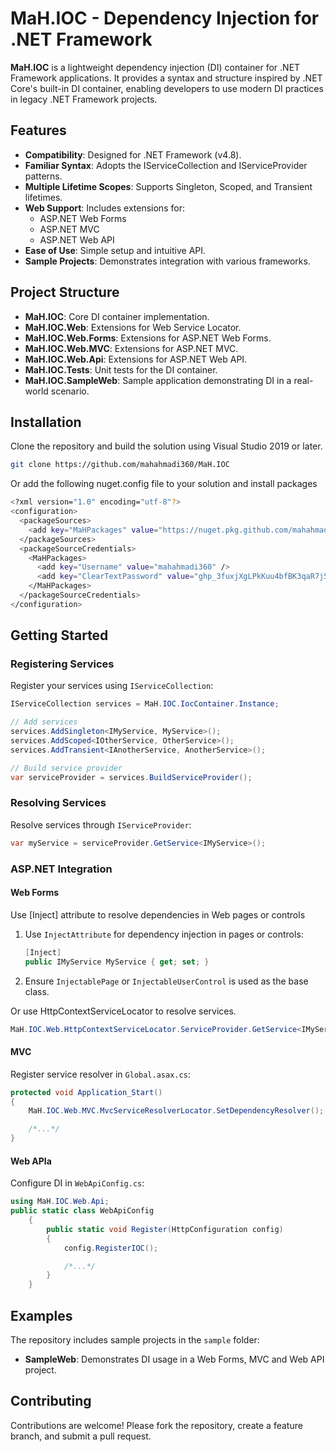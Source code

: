 
# MaH.IOC - Dependency Injection for .NET Framework

**MaH.IOC** is a lightweight dependency injection (DI) container for .NET Framework applications. It provides a syntax and structure inspired by .NET Core's built-in DI container, enabling developers to use modern DI practices in legacy .NET Framework projects.

## Features

- **Compatibility**: Designed for .NET Framework (v4.8).
- **Familiar Syntax**: Adopts the IServiceCollection and IServiceProvider patterns.
- **Multiple Lifetime Scopes**: Supports Singleton, Scoped, and Transient lifetimes.
- **Web Support**: Includes extensions for:
  - ASP.NET Web Forms
  - ASP.NET MVC
  - ASP.NET Web API
- **Ease of Use**: Simple setup and intuitive API.
- **Sample Projects**: Demonstrates integration with various frameworks.

## Project Structure

- **MaH.IOC**: Core DI container implementation.
- **MaH.IOC.Web**: Extensions for Web Service Locator.
- **MaH.IOC.Web.Forms**: Extensions for ASP.NET Web Forms.
- **MaH.IOC.Web.MVC**: Extensions for ASP.NET MVC.
- **MaH.IOC.Web.Api**: Extensions for ASP.NET Web API.
- **MaH.IOC.Tests**: Unit tests for the DI container.
- **MaH.IOC.SampleWeb**: Sample application demonstrating DI in a real-world scenario.

## Installation

Clone the repository and build the solution using Visual Studio 2019 or later.
```bash
git clone https://github.com/mahahmadi360/MaH.IOC
```

Or add the following nuget.config file to your solution and install packages

```bash
<?xml version="1.0" encoding="utf-8"?>
<configuration>
  <packageSources>
    <add key="MaHPackages" value="https://nuget.pkg.github.com/mahahmadi360/index.json" />
  </packageSources>
  <packageSourceCredentials>
    <MaHPackages>
      <add key="Username" value="mahahmadi360" />
      <add key="ClearTextPassword" value="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" />
    </MaHPackages>
  </packageSourceCredentials>
</configuration>
```


## Getting Started

### Registering Services

Register your services using `IServiceCollection`:

```csharp
IServiceCollection services = MaH.IOC.IocContainer.Instance;

// Add services
services.AddSingleton<IMyService, MyService>();
services.AddScoped<IOtherService, OtherService>();
services.AddTransient<IAnotherService, AnotherService>();

// Build service provider
var serviceProvider = services.BuildServiceProvider();
```

### Resolving Services

Resolve services through `IServiceProvider`:

```csharp
var myService = serviceProvider.GetService<IMyService>();
```

### ASP.NET Integration

#### Web Forms
Use [Inject] attribute to resolve dependencies in Web pages or controls
1. Use `InjectAttribute` for dependency injection in pages or controls:

   ```csharp
   [Inject]
   public IMyService MyService { get; set; }
   ```

2. Ensure `InjectablePage` or `InjectableUserControl` is used as the base class.

Or use HttpContextServiceLocator to resolve services.

   ```csharp
   MaH.IOC.Web.HttpContextServiceLocator.ServiceProvider.GetService<IMyService>();
   ```

#### MVC

Register service resolver in `Global.asax.cs`:

```csharp
protected void Application_Start()
{
    MaH.IOC.Web.MVC.MvcServiceResolverLocator.SetDependencyResolver();

    /*...*/
}
```

#### Web APIa

Configure DI in `WebApiConfig.cs`:

```csharp
using MaH.IOC.Web.Api;
public static class WebApiConfig
    {
        public static void Register(HttpConfiguration config)
        {
            config.RegisterIOC();

            /*...*/
        }
    }
```

## Examples

The repository includes sample projects in the `sample` folder:

- **SampleWeb**: Demonstrates DI usage in a Web Forms, MVC and Web API project.

## Contributing

Contributions are welcome! Please fork the repository, create a feature branch, and submit a pull request.

